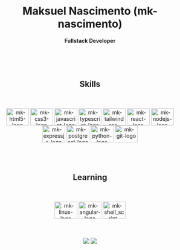 <h1 align="center">Maksuel Nascimento (mk-nascimento)</h1>
<p align="center"><b>Fullstack Developer</b></p><br><br><br>


<h2 align="center">Skills</h3><br><br>
<div style="display:inline_block" align=center>
<img src="https://cdn.jsdelivr.net/gh/devicons/devicon/icons/html5/html5-original-wordmark.svg" alt="mk-html5-logo"  align="center" height="45" width="60" />
<img src="https://cdn.jsdelivr.net/gh/devicons/devicon/icons/css3/css3-original-wordmark.svg" alt="mk-css3-logo"  align="center" height="45" width="60" />
<img src="https://cdn.jsdelivr.net/gh/devicons/devicon/icons/javascript/javascript-original.svg" alt="mk-javascript-logo"  align="center" height="45" width="60" />
<img src="https://cdn.jsdelivr.net/gh/devicons/devicon/icons/typescript/typescript-original.svg" alt="mk-typescript-logo"  align="center" height="45" width="60" />
<img src="https://cdn.jsdelivr.net/gh/devicons/devicon/icons/tailwindcss/tailwindcss-original-wordmark.svg" alt="mk-tailwindcss-logo"  align="center" height="45" width="60" />
<img src="https://cdn.jsdelivr.net/gh/devicons/devicon/icons/react/react-original-wordmark.svg" alt="mk-react-logo"  align="center" height="45" width="60" />
<img src="https://cdn.jsdelivr.net/gh/devicons/devicon/icons/nodejs/nodejs-original-wordmark.svg" alt="mk-nodejs-logo"  align="center" height="45" width="60" />
<img src="https://cdn.jsdelivr.net/gh/devicons/devicon/icons/express/express-original-wordmark.svg" alt="mk-expressjs-logo"  align="center" height="45" width="60" />
<img src="https://cdn.jsdelivr.net/gh/devicons/devicon/icons/postgresql/postgresql-original-wordmark.svg" alt="mk-postgresql-logo"  align="center" height="45" width="60" />
<img src="https://cdn.jsdelivr.net/gh/devicons/devicon/icons/python/python-original-wordmark.svg" alt="mk-python-logo"  align="center" height="45" width="60" />
<img src="https://cdn.jsdelivr.net/gh/devicons/devicon/icons/git/git-plain-wordmark.svg" alt="mk-git-logo"  align="center" height="45" width="60" />
</div><br><br><br>


<h2 align="center">Learning</h3><br><br>
<div style="display:inline_block" align=center>
<img src="https://cdn.jsdelivr.net/gh/devicons/devicon/icons/linux/linux-original.svg" alt="mk-linux-logo"  align="center" height="45" width="60" />
<img src="https://cdn.jsdelivr.net/gh/devicons/devicon/icons/angularjs/angularjs-original.svg" alt="mk-angular-logo"  align="center" height="45" width="60" />
<img src="https://cdn.jsdelivr.net/gh/devicons/devicon/icons/bash/bash-original.svg" alt="mk-shell_script-logo"  align="center" height="45" width="60" />
</div><br><br><br>

<div align="center">
<a href="https://www.linkedin.com/in/maksuel-nascimento" target="_blank"><img src="https://img.shields.io/badge/linkedin-%230077B5.svg?style=for-the_badge&logo=linkedin&logoColor=white"/></a>
<a href="mailto:mkdias_nascimento@hotmail.com" target="_blank"><img src="https://img.shields.io/badge/Microsoft_Outlook-0078D4?style=for-the_badge&logo=microsoft-outlook&logoColor=white"/></a>
